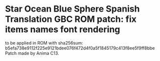 # Star Ocean Blue Sphere Spanish Translation GBC ROM patch: fix items names font rendering

to be applied in ROM with sha256sum: b5efa738e9112f225e9121bdee076f472d4f0a5f1845179c413f8ee5f9ff8bbe 
Patch made by Anima C13.
